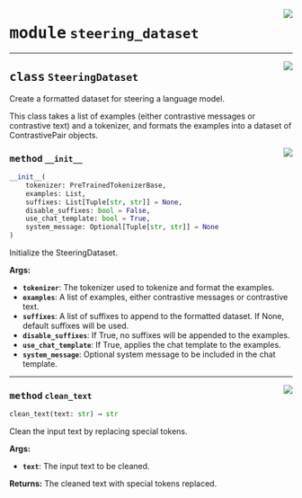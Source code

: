 <!-- markdownlint-disable -->

<a href="../activation_steering/steering_dataset.py#L0"><img align="right" style="float:right;" src="https://img.shields.io/badge/-source-cccccc?style=flat-square"></a>

# <kbd>module</kbd> `steering_dataset`






---

<a href="../activation_steering/steering_dataset.py#L8"><img align="right" style="float:right;" src="https://img.shields.io/badge/-source-cccccc?style=flat-square"></a>

## <kbd>class</kbd> `SteeringDataset`
Create a formatted dataset for steering a language model. 

This class takes a list of examples (either contrastive messages or contrastive text)  and a tokenizer, and formats the examples into a dataset of ContrastivePair objects. 

<a href="../activation_steering/steering_dataset.py#L16"><img align="right" style="float:right;" src="https://img.shields.io/badge/-source-cccccc?style=flat-square"></a>

### <kbd>method</kbd> `__init__`

```python
__init__(
    tokenizer: PreTrainedTokenizerBase,
    examples: List,
    suffixes: List[Tuple[str, str]] = None,
    disable_suffixes: bool = False,
    use_chat_template: bool = True,
    system_message: Optional[Tuple[str, str]] = None
)
```

Initialize the SteeringDataset. 



**Args:**
 
 - <b>`tokenizer`</b>:  The tokenizer used to tokenize and format the examples. 
 - <b>`examples`</b>:  A list of examples, either contrastive messages or contrastive text. 
 - <b>`suffixes`</b>:  A list of suffixes to append to the formatted dataset. If None, default suffixes will be used. 
 - <b>`disable_suffixes`</b>:  If True, no suffixes will be appended to the examples. 
 - <b>`use_chat_template`</b>:  If True, applies the chat template to the examples. 
 - <b>`system_message`</b>:  Optional system message to be included in the chat template. 




---

<a href="../activation_steering/steering_dataset.py#L103"><img align="right" style="float:right;" src="https://img.shields.io/badge/-source-cccccc?style=flat-square"></a>

### <kbd>method</kbd> `clean_text`

```python
clean_text(text: str) → str
```

Clean the input text by replacing special tokens. 



**Args:**
 
 - <b>`text`</b>:  The input text to be cleaned. 



**Returns:**
 The cleaned text with special tokens replaced. 


